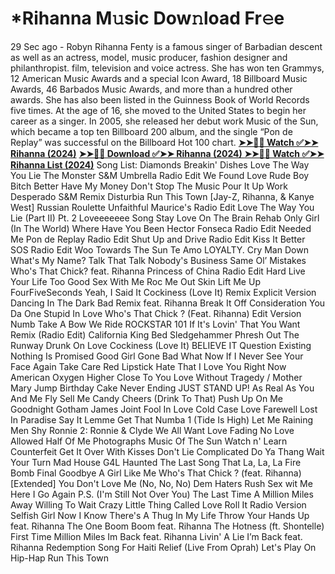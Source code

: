 # *Rihanna M𝚞sic Dow𝚗load Fr𝚎e
29 Sec ago - Robyn Rihanna Fenty is a famous singer of Barbadian descent as well as an actress, model, music producer, fashion designer and philanthropist.
film, television and voice actress. She has won ten Grammys, 12 American Music Awards and a special Icon Award, 18 Billboard Music Awards, 46 Barbados Music Awards, and more than a hundred other awards. 
She has also been listed in the Guinness Book of World Records five times.
At the age of 16, she moved to the United States to begin her career as a singer. In 2005, she released her debut work Music of the Sun, which became a top ten Billboard 200 album, and the single “Pon de Replay” was successful on the Billboard Hot 100 chart.
**[➤➤🔴📱 Watch ✅➤➤ Rihanna (2024)](https://mp3get.net)**
**[➤➤🔴📱 Download ✅➤➤ Rihanna (2024) ](https://mp3get.net)**
**[➤➤🔴📱 Watch ✅➤➤ Rihanna List (2024)](https://mp3get.net)**
Song List:
Diamonds
Breakin' Dishes
Love The Way You Lie
The Monster
S&M
Umbrella Radio Edit
We Found Love
Rude Boy
Bitch Better Have My Money
Don't Stop The Music
Pour It Up
Work
Desperado
S&M Remix
Disturbia
Run This Town [Jay-Z, Rihanna, & Kanye West]
Russian Roulette
Unfaithful Maurice's Radio Edit
Love The Way You Lie (Part II) Pt. 2
Loveeeeeee Song
Stay
Love On The Brain
Rehab
Only Girl (In The World)
Where Have You Been Hector Fonseca Radio Edit
Needed Me
Pon de Replay Radio Edit
Shut Up and Drive Radio Edit
Kiss It Better
SOS Radio Edit
Woo
Towards The Sun
Te Amo
LOYALTY.
Cry
Man Down
What's My Name?
Talk That Talk
Nobody's Business
Same Ol’ Mistakes
Who's That Chick? feat. Rihanna
Princess of China Radio Edit
Hard
Live Your Life
Too Good
Sex With Me
Roc Me Out
Skin
Lift Me Up
FourFiveSeconds
Yeah, I Said It
Cockiness (Love It) Remix Explicit Version
Dancing In The Dark
Bad Remix feat. Rihanna
Break It Off
Consideration
You Da One
Stupid In Love
Who's That Chick ? (Feat. Rihanna) Edit Version
Numb
Take A Bow
We Ride
ROCKSTAR 101
If It's Lovin' That You Want Remix (Radio Edit)
California King Bed
Sledgehammer
Phresh Out The Runway
Drunk On Love
Cockiness (Love It)
BELIEVE IT
Question Existing
Nothing Is Promised
Good Girl Gone Bad
What Now
If I Never See Your Face Again
Take Care
Red Lipstick
Hate That I Love You
Right Now
American Oxygen
Higher
Close To You
Love Without Tragedy / Mother Mary
Jump
Birthday Cake
Never Ending
JUST STAND UP!
As Real As You And Me
Fly
Sell Me Candy
Cheers (Drink To That)
Push Up On Me
Goodnight Gotham
James Joint
Fool In Love
Cold Case Love
Farewell
Lost In Paradise
Say It
Lemme Get That
Numba 1 (Tide Is High)
Let Me
Raining Men
Shy Ronnie 2: Ronnie & Clyde
We All Want Love
Fading
No Love Allowed
Half Of Me
Photographs
Music Of The Sun
Watch n' Learn
Counterfeit
Get It Over With
Kisses Don't Lie
Complicated
Do Ya Thang
Wait Your Turn
Mad House
G4L
Haunted
The Last Song
That La, La, La
Fire Bomb
Final Goodbye
A Girl Like Me
Who's That Chick ? (feat. Rihanna) [Extended]
You Don't Love Me (No, No, No)
Dem Haters
Rush
Sex wit Me
Here I Go Again
P.S. (I'm Still Not Over You)
The Last Time
A Million Miles Away
Willing To Wait
Crazy Little Thing Called Love
Roll It Radio Version
Selfish Girl
Now I Know
There's A Thug In My Life
Throw Your Hands Up feat. Rihanna
The One
Boom Boom feat. Rihanna
The Hotness (ft. Shontelle)
First Time
Million Miles
Im Back feat. Rihanna
Livin' A Lie
I’m Back feat. Rihanna
Redemption Song For Haiti Relief (Live From Oprah)
Let's Play On Hip-Hap
Run This Town
